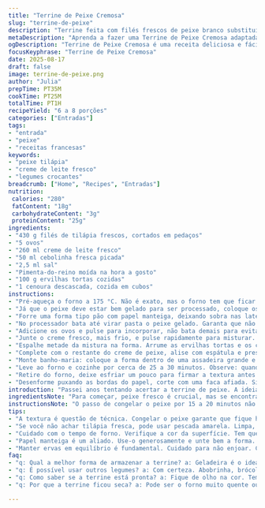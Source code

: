 ```yaml
---
title: "Terrine de Peixe Cremosa"
slug: "terrine-de-peixe"
description: "Terrine feita com filés frescos de peixe branco substituindo por filés de tilápia e substituindo creme de 35% por creme de leite fresco. Legumes diferentes, usando ervilhas tortas no lugar das asperges, e cenoura manteve, mas em cubos. Cozimento feito em banho-maria, leve variação no tempo para garantir textura firme e úmida, ideal para servir fria com pão artesanal. Rende seis a oito porções. Técnica útil para capturar o sabor delicado do peixe sem perder a suculência. Perceba a textura aveludada pronta pelo tato, e o aroma sutil do creme com ervas frescas."
metaDescription: "Aprenda a fazer uma Terrine de Peixe Cremosa adaptada. Uma entrada refrescante que traz sabor e textura para qualquer refeição."
ogDescription: "Terrine de Peixe Cremosa é uma receita deliciosa e fácil de fazer. Ideal para servir fria com pão artesanal. Experimente essa opção cheia de sabor!"
focusKeyphrase: "Terrine de Peixe Cremosa"
date: 2025-08-17
draft: false
image: terrine-de-peixe.png
author: "Julia"
prepTime: PT35M
cookTime: PT25M
totalTime: PT1H
recipeYield: "6 a 8 porções"
categories: ["Entradas"]
tags:
- "entrada"
- "peixe"
- "receitas francesas"
keywords:
- "peixe tilápia"
- "creme de leite fresco"
- "legumes crocantes"
breadcrumb: ["Home", "Recipes", "Entradas"]
nutrition: 
 calories: "280"
 fatContent: "18g"
 carbohydrateContent: "3g"
 proteinContent: "25g"
ingredients:
- "430 g filés de tilápia frescos, cortados em pedaços"
- "5 ovos"
- "260 ml creme de leite fresco"
- "50 ml cebolinha fresca picada"
- "2,5 ml sal"
- "Pimenta-do-reino moída na hora a gosto"
- "100 g ervilhas tortas cozidas"
- "1 cenoura descascada, cozida em cubos"
instructions:
- "Pré-aqueça o forno a 175 °C. Não é exato, mas o forno tem que ficar na temperatura certa para não ressecar a terrine; 180 deixa muito seca, 160 demora demais."
- "Já que o peixe deve estar bem gelado para ser processado, coloque os filés no freezer por 15 a 20 minutos. Isso ajuda a formar uma pasta sem ficar esfarelado demais."
- "Forre uma forma tipo pão com papel manteiga, deixando sobra nas laterais para virar a terrine depois. Passe manteiga generosamente para evitar grudar; não é lugar para economia."
- "No processador bata até virar pasta o peixe gelado. Garanta que não vire um purê líquido – textura gelatinosa é sinal de peixe passado demais."
- "Adicione os ovos e pulse para incorporar, não bata demais para evitar entrada de ar que pode montar bolhas na textura final."
- "Junte o creme fresco, mais frio, e pulse rapidamente para misturar. Use uma espátula para incorporar a cebolinha. Salpique o sal e tempere com pimenta do reino na medida. Mexa com calma para distribuir."
- "Espalhe metade da mistura na forma. Arrume as ervilhas tortas e os cubos de cenoura por cima em uma camada uniforme; é a surpresa visual que dá charme e textura à fatia depois."
- "Complete com o restante do creme de peixe, alise com espátula e pressione delicadamente para compactar sem esmagar."
- "Monte banho-maria: coloque a forma dentro de uma assadeira grande e encha com água quente até atingir metade da altura da forma. Isso evita bordas secas e cozimento desigual."
- "Leve ao forno e cozinhe por cerca de 25 a 30 minutos. Observe: quando a terrine estiver firme e ligeiramente amarelada na superfície e um palito sair limpo ao espetar, está no ponto certo."
- "Retire do forno, deixe esfriar um pouco para firmar a textura antes de levar à geladeira. Mínimo 4 horas, o ideal é de um dia para o outro."
- "Desenforme puxando as bordas do papel, corte com uma faca afiada. Sirva frio com pão de fermentação natural e uma salada verde para equilibrar a textura cremosa."
introduction: "Passei anos tentando acertar a terrine de peixe. A ideia básica é simples – peixe branco batido com ovos e creme, cozido em banho-maria para textura firme e fresca, que pode ser fatiada e servida fria. Mas não é trivial. O segredo está na escolha do peixe – tilápia é mais acessível que o tradicional peixe branco, e não perde muito em sabor. Outra mudança importante: trocar creme 35% por creme de leite fresco deixa o resultado mais leve, menos amanteigado. Uso ervilhas tortas no lugar das tradicionais asperges; dão frescor e textura crocante, e cenoura em cubos pra dar cor e doçura. A prática diz: respeite tempo e temperatura; ovo demais vira borrachudo e pouca cocção deixa cru no meio. Mantenha o olho na cor e a textura deve sair perfeita."
ingredientsNote: "Para começar, peixe fresco é crucial, mas se encontrar a tilápia limpa e fresca for difícil, pode usar filé de pescada amarela ou namorado, desde que esteja firme ao toque e sem cheiro forte. Congelar por uns 15 minutos facilita processar e evita que o peixe exale líquido em excesso, o que prejudica a textura final. Creme de leite fresco substitui o creme 35%, traz sabor mais delicado e uma textura menos pesada. Para ervas, farinha com cebolinha funciona, mas pode usar salsinha ou dill para nuances diferentes – só não exagere, o peixe tem que cantar. Os legumes aqui variam conforme estação; ervilhas tortas dão crocância, mas brócolis ou palmito também funcionam, desde que cozidos para não murchar dentro da terrine. Sal e pimenta são essenciais; não economize – sem tempero, perde a graça. Caso fique líquido demais, adicione uma colher de sopa de farinha de arroz para ajudar na firmeza sem pesar no sabor. Use papel manteiga de boa qualidade e unte toda a forma, assim evita dor de cabeça na hora de desenformar."
instructionsNote: "O passo de congelar o peixe por 15 a 20 minutos não é frescura, ajuda a conseguir uma mousse homogênea e evita que o líquido escape e crie textura arenosa. Processar até ver uma pasta fina, mas parar antes de virar um purê líquido, que estraga o cozimento, é treino. Mistura homogênea com os ovos, creme e ervas é chave; mexa com espátula para manter leveza na hora de montar. Arrumar as ervilhas tortas e cubos de cenoura em camada única cria contrastes visuais e texturais que são o charme. Banho-maria é o passo que deixa a terrine macia, nada de colocar a forma direto no forno – isso assa e resseca. Fique de olho na firmeza, teste com palito, e observe a cor levemente dourada na superfície. Depois de pronta, deixar esfriar em temperatura ambiente faz a terrine firmar o suficiente para desenformar sem abrir rachaduras. Geladeira por mínimo 4 horas, de preferência um dia, intensifica sabor e deixa textura perfeita para fatiar. Para servir, faca afiada é indispensável, uma faca de pão corta muito bem sem esmagar. Pão artesanal, de fermentação natural, valoriza esse tipo de entrada gelada na perfeição."
tips:
- "A textura é questão de técnica. Congelar o peixe garante que fique homogêneo ao processar. Evita borra e textura arenosa. Faça isso sempre para aumentar suas chances."
- "Se você não achar tilápia fresca, pode usar pescada amarela. Limpa, firme ao toque. Ponto essencial. Ou até namorado se disponível. Variantes ajudam a manter a receita acessível."
- "Cuidado com o tempo de forno. Verifique a cor da superfície. Tem que ficar levemente dourada. O palito deve sair limpo. Cozinhar muito resulta em borrachudo."
- "Papel manteiga é um aliado. Use-o generosamente e unte bem a forma. Evita a dor de cabeça no momento de desenformar. Não economize em manteiga, é crucial."
- "Manter ervas em equilíbrio é fundamental. Cuidado para não enjoar. Cebolinha é suave, mas salsinha é uma boa alternativa. Procure sempre o sabor do peixe como protagonista."
faq:
- "q: Qual a melhor forma de armazenar a terrine? a: Geladeira é o ideal. Você pode colocar em um recipiente fechado. Também pode ser congelada por até um mês. Mas corra. O frescor é fundamental."
- "q: É possível usar outros legumes? a: Com certeza. Abobrinha, brócolis funcionam. Mas cozinhe antes. Não deixe murchar dentro da terrine. Sempre escolha o que está na temporada."
- "q: Como saber se a terrine está pronta? a: Fique de olho na cor. Tem que estar ligeiramente amarelada. Use um palito. Frescura na mistura garante o sucesso do prato."
- "q: Por que a terrine ficou seca? a: Pode ser o forno muito quente ou tempo excessivo. Na próxima, faça banho-maria corretamente. Isso garante cozimento uniforme e macio."

---
```

